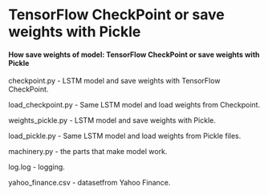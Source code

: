# TensorFlow CheckPoint or save weights with Pickle
#### How save weights of model: TensorFlow CheckPoint or save weights with Pickle


checkpoint.py - LSTM model and save weights with TensorFlow CheckPoint.

load_checkpoint.py - Same LSTM model and load weights from Checkpoint.

weights_pickle.py - LSTM model and save weights with Pickle.

load_pickle.py - Same LSTM model and load weights from Pickle files.

machinery.py - the parts that make model work.

log.log - logging.

yahoo_finance.csv - datasetfrom Yahoo Finance.
